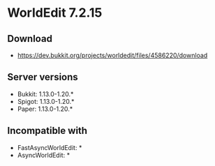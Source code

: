 # WorldEdit 7.2.15

## Download
- https://dev.bukkit.org/projects/worldedit/files/4586220/download

## Server versions
- Bukkit: 1.13.0-1.20.*
- Spigot: 1.13.0-1.20.*
- Paper: 1.13.0-1.20.*

## Incompatible with
- FastAsyncWorldEdit: *
- AsyncWorldEdit: *
